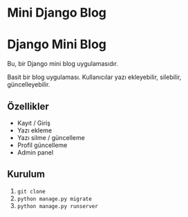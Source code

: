 # Mini Django Blog
# Django Mini Blog
Bu, bir Django mini blog uygulamasıdır.

Basit bir blog uygulaması. Kullanıcılar yazı ekleyebilir, silebilir, güncelleyebilir.

## Özellikler
- Kayıt / Giriş
- Yazı ekleme
- Yazı silme / güncelleme
- Profil güncelleme
- Admin panel

## Kurulum
1. `git clone`
2. `python manage.py migrate`
3. `python manage.py runserver`
